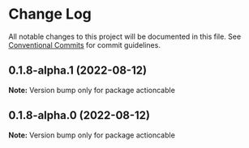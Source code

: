 # Change Log

All notable changes to this project will be documented in this file.
See [Conventional Commits](https://conventionalcommits.org) for commit guidelines.

## 0.1.8-alpha.1 (2022-08-12)

**Note:** Version bump only for package actioncable





## 0.1.8-alpha.0 (2022-08-12)

**Note:** Version bump only for package actioncable
